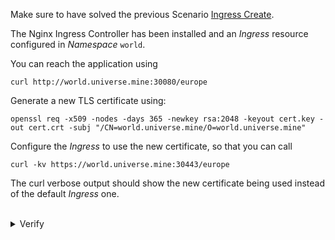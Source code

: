
Make sure to have solved the previous Scenario [Ingress Create](https://killercoda.com/sarvesh-oncall-games/course/scenarios-nginx-ingress/ingress-create).

The Nginx Ingress Controller has been installed and an *Ingress* resource configured in *Namespace* `world`.

You can reach the application using 

`curl http://world.universe.mine:30080/europe`

Generate a new TLS certificate using:

`openssl req -x509 -nodes -days 365 -newkey rsa:2048 -keyout cert.key -out cert.crt -subj "/CN=world.universe.mine/O=world.universe.mine"`

Configure the *Ingress* to use the new certificate, so that you can call

`curl -kv https://world.universe.mine:30443/europe`

The curl verbose output should show the new certificate being used instead of the default *Ingress* one.

<br>
<details><summary>Verify</summary>
<br>

```
curl -m1 -kvI https://world.universe.mine:30443/europe 2>&1 | grep subject | grep world.universe.mine
```

</details>
